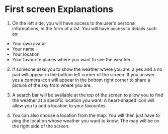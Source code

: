 First screen Explanations
===

1. On the left side, you will have access to the user's personal informations, in the form of a list. You will have access to details such as:

- Your own avatar
- Your name 
- Your location
- Your favourite places where you want to see the weather

2. If someone asks you to show the weather where you are, a yes and a no pad will appear in the bottom left corner of the screen. If you answer yes a camera icon will appear in the bottom right corner to share a picture of the sky from where you are.

3. A search bar will be available at the top of the screen to allow you to find the weather at a specific location you want. A heart-shaped icon will allow you to add a location to your favourites.  

4. You can also choose a location from the map. You will then just have to ping the location whose weather you want to know. The map will be on the right side of the screen.